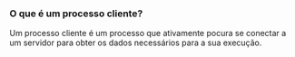 ### O que é um processo cliente? 

Um processo cliente é um processo que ativamente pocura se conectar a um servidor 
para obter os dados necessários para a sua execução.
